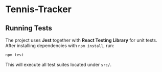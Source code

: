 # Tennis-Tracker

## Running Tests

The project uses **Jest** together with **React Testing Library** for unit tests.
After installing dependencies with `npm install`, run:

```bash
npm test
```

This will execute all test suites located under `src/`.
